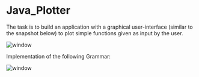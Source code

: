 # Java_Plotter

The task is to build an application with a graphical user-interface (similar to the snapshot below) to plot simple functions given as input by the user.


![window](https://user-images.githubusercontent.com/61561356/200970127-1ea1b96b-b6ae-48fa-b787-05b547d722e4.jpg)

Implementation of the following Grammar:


![window](https://user-images.githubusercontent.com/61561356/200970565-2d6d0746-be0a-4fa3-8f08-382e1981972c.jpg)
